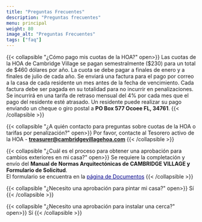 ```yaml
---
title: "Preguntas Frecuentes"
description: "Preguntas frecuentes"
menu: principal
weight: 80
image_alt: "Preguntas Frecuentes"
tags: ["faq"]
---
```

{{< collapsible "¿Cómo pago mis cuotas de la HOA?"  open>}}
Las cuotas de la HOA de Cambridge Village se pagan semestralmente ($230) para un total de $460 dólares por año. La cuota se debe pagar a finales de enero y a finales de julio de cada año. Se enviará una factura para el pago por correo a la casa de cada residente un mes antes de la fecha de vencimiento. Cada factura debe ser pagada en su totalidad para no incurrir en penalizaciones. Se incurrirá en una tarifa de retraso mensual del 4% por cada mes que el pago del residente esté atrasado. Un residente puede realizar su pago enviando un cheque o giro postal a <strong>PO Box 577 Ocoee FL, 34761</strong>.
{{< /collapsible >}}

{{< collapsible "¿A quién contacto para preguntas sobre cuotas de la HOA o tarifas por penalización?"  open>}}
Por favor, contacte al Tesorero activo de la HOA - <strong><a href = "mailto: treasurer@cambridgevillagehoa.com">treasurer@cambridgevillagehoa.com</a></strong>
{{< /collapsible >}}

{{< collapsible "¿Cuál es el proceso para obtener una aprobación para cambios exteriores en mi casa?"  open>}}
Se requiere la completación y envío del <strong>Manual de Normas Arquitectónicas de CAMBRIDGE VILLAGE y Formulario de Solicitud</strong>. <br>El formulario se encuentra en la <a href="/documents" style="color: #00008b;">página de Documentos</a>
{{< /collapsible >}}

{{< collapsible "¿Necesito una aprobación para pintar mi casa?"  open>}}
Sí
{{< /collapsible >}}

{{< collapsible "¿Necesito una aprobación para instalar una cerca?"  open>}}
Sí
{{< /collapsible >}}




